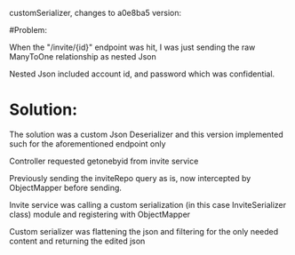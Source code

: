 customSerializer, changes to a0e8ba5 version:

#Problem:

When the "/invite/{id}"  endpoint was hit, I was just sending the raw ManyToOne relationship as nested Json

Nested Json included account id, and password which was confidential.

# Solution:

The solution was a custom Json Deserializer and this version implemented such for the aforementioned endpoint only

Controller requested getonebyid from invite service

Previously sending the inviteRepo query as is, now intercepted by ObjectMapper before sending.

Invite service was calling a custom serialization (in this case InviteSerializer class) module and registering with ObjectMapper

Custom serializer was flattening the json and filtering for the only needed content and returning the edited json



